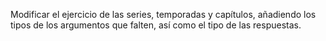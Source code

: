 Modificar el ejercicio de las series, temporadas y capítulos, 
añadiendo los tipos de los argumentos que falten, así como el tipo de las respuestas.